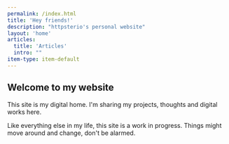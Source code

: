 ```yaml
---
permalink: /index.html
title: 'Hey friends!'
description: "httpsterio's personal website"
layout: 'home'
articles:
  title: 'Articles'
  intro: ""
item-type: item-default  
---
```


## Welcome to my website

This site is my digital home. I'm sharing my projects, thoughts and digital works here.

Like everything else in my life, this site is a work in progress. Things might move around and change, don't be alarmed.

